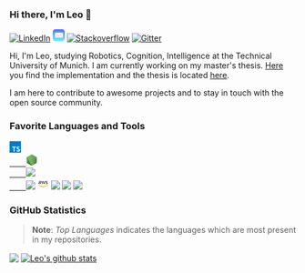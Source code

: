 ### Hi there, I'm Leo 👋

<a href="https://www.linkedin.com/in/leohanisch/">
    <img src="https://static-exp1.licdn.com/sc/h/al2o9zrvru7aqj8e1x2rzsrca" alt="LinkedIn" width="21"/></a>
<a href="mailto:HaaLeo@mail.de">
    <img src="https://raw.githubusercontent.com/HaaLeo/HaaLeo/master/images/mail.png" alt="Mail" width="21"/></a>
<a href="https://stackoverflow.com/users/6925187/haaleo?tab=profile">
    <img src="https://cdn.sstatic.net/Sites/stackoverflow/Img/favicon.ico?v=ec617d715196" alt="Stackoverflow" width="21"/></a>
<a href="https://gitter.im/HaaLeo">
    <img src="https://cdn03.gitter.im/_s/6cca2f355/images/favicon-read.ico" alt="Gitter" width="21"/></a>


Hi, I'm Leo, studying Robotics, Cognition, Intelligence at the Technical University of Munich.
I am currently working on my master's thesis.
[Here](https://github.com/HaaLeo/vague-requirements-scripts) you find the implementation and the thesis is located [here](https://github.com/HaaLeo/vague-requirements-thesis).

I am here to contribute to awesome projects and to stay in touch with the open source community.

### Favorite Languages and Tools

<a href="https://www.typescriptlang.org/">
    <code><img height="20" src="https://raw.githubusercontent.com/github/explore/master/topics/typescript/typescript.png"></code></a>
<a href="https://nodejs.org/"><code>
    <img height="20" src="https://raw.githubusercontent.com/github/explore/master/topics/nodejs/nodejs.png"></code></a>
<a href="https://code.visualstudio.com/"><code>
    <img height="20" src="https://code.visualstudio.com/favicon.ico"></code></a>
<a href="https://www.docker.com/"><code>
    <img height="20" src="https://www.docker.com/sites/default/files/d8/Docker-R-Logo-08-2018-Monochomatic-RGB_Moby-x1.png"></code></a>
<a href="https://aws.amazon.com">
    <code><img height="20" src="https://raw.githubusercontent.com/github/explore/master/topics/aws/aws.png"></code></a>
<a href="https://www.python.org/">
    <code><img height="20" src="https://www.python.org/static/apple-touch-icon-precomposed.png"></code></a>
<a href="https://redis.io/">
    <code><img height="20" src="https://redis.io/images/favicon.png"></code></a>
<a href="https://www.influxdata.com/products/influxdb-overview/">
    <code><img height="20" src="https://www.influxdata.com/wp-content/uploads/Favicon-blue-200x200.png"></code></a>

### GitHub Statistics

>**Note**: _Top Languages_ indicates the languages which are most present in my repositories.

<a href="https://github.com/HaaLeo">
  <img align="center" src="https://github-readme-stats.vercel.app/api/top-langs/?username=HaaLeo&&count_private=true&theme=prussian&hide=C%23,Visual%20Basic" /></a>
<a href="https://github.com/HaaLeo">
  <img align="center" src="https://github-readme-stats.vercel.app/api?username=HaaLeo&show_icons=true&theme=prussian&line_height=27" alt="Leo's github stats" /></a>
